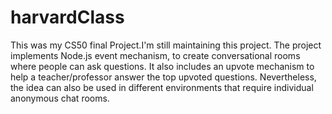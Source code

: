 harvardClass
============

This was my CS50 final Project.I'm still maintaining this project. The project implements Node.js event mechanism, to create conversational rooms where people can ask questions. It also includes an upvote mechanism to help a teacher/professor answer the top upvoted questions. Nevertheless, the idea can also be used in different environments that require individual anonymous chat rooms.
